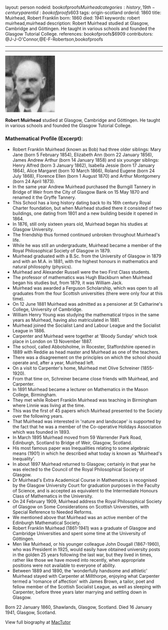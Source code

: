 layout: person
nodeid: bookofproofs$Muirhead
categories: history,19th-century
parentid: bookofproofs$603
tags: origin-scotland
orderid: 1860
title: Muirhead, Robert Franklin
born: 1860
died: 1941
keywords: robert muirhead,muirhead
description: Robert Muirhead studied at Glasgow, Cambridge and Göttingen. He taught in various schools and founded the Glasgow Tutorial College.
references: bookofproofs$6909
contributors: @J-J-O'Connor,@E-F-Robertson,bookofproofs

---



---

![Muirhead.jpg](https://github.com/bookofproofs/bookofproofs.github.io/blob/main/_sources/_assets/images/portraits/Muirhead.jpg?raw=true)

**Robert Muirhead** studied at Glasgow, Cambridge and Göttingen. He taught in various schools and founded the Glasgow Tutorial College.

### Mathematical Profile (Excerpt):
* Robert Franklin Muirhead (known as Bob) had three older siblings: Mary Jane (born 5 February 1854), Elizabeth Ann (born 22 January 1856), James Andrew Arthur (born 14 January 1858) and six younger siblings: Henry Alfred (born 3 January 1862), Isabella Jessie (born 17 January 1864), Alice Margaret (born 10 March 1866), Roland Eugene (born 24 July 1868), Florence Ellen (born 1 August 1870) and Arthur Montgomery (born 24 April 1873).
* In the same year Andrew Muirhead purchased the Burngill Tannery in Bridge of Weir from the City of Glasgow Bank on 15 May 1870 and renamed it the Gryffe Tannery.
* This School has a long history dating back to its 16th century Royal Charter foundation, but when Muirhead studied there it consisted of two buildings, one dating from 1801 and a new building beside it opened in 1864.
* In 1876, still only sixteen years old, Muirhead began his studies at Glasgow University.
* The friendship thus formed continued unbroken throughout Muirhead's life.
* While he was still an undergraduate, Muirhead became a member of the Royal Philosophical Society of Glasgow in 1879.
* Muirhead graduated with a B.Sc. from the University of Glasgow in 1879 and with an M.A. in 1881, with the highest honours in mathematics and natural philosophy (physics).
* Muirhead and Alexander Russell were the two First Class students.
* The professor of mathematics was Hugh Blackburn when Muirhead began his studies but, from 1879, it was William Jack.
* Muirhead was awarded a Ferguson Scholarship, which was open to all graduates from the four Scottish universities (there were only four at this time).
* On 12 June 1881 Muirhead was admitted as a pensioner at St Catharine's College, University of Cambridge.
* William Henry Young was studying the mathematical tripos in the same years as Muirhead, having also matriculated in 1881.
* Muirhead joined the Socialist Land and Labour League and the Socialist League in 1886.
* Carpenter and Muirhead were together at 'Bloody Sunday' which took place in London on 13 November 1887.
* The school, called Abbotsholme, in Rocester, Staffordshire opened in 1889 with Reddie as head master and Muirhead as one of the teachers.
* There was a disagreement on the principles on which the school should operate and, after a year, Muirhead left.
* On a visit to Carpenter's home, Muirhead met Olive Schreiner (1855-1920).
* From that time on, Schreiner became close friends with Muirhead, and Carpenter.
* In 1891 Muirhead became a lecturer on Mathematics in the Mason College, Birmingham.
* They met while Robert Franklin Muirhead was teaching in Birmingham where Linnie was living at the time.
* This was the first of 45 papers which Muirhead presented to the Society over the following years.
* That Muirhead was interested in 'nature and landscape' is supported by the fact that he was a member of the Co-operative Holidays Association which was founded in 1893.
* In March 1895 Muirhead moved from 59 Warrender Park Road, Edinburgh, Scotland to Bridge of Weir, Glasgow, Scotland.
* His most famous paper was Inequalities relating to some algebraic means (1901) in which he described what today is known as 'Muirhead's Inequality'.
* In about 1897 Muirhead returned to Glasgow; certainly in that year he was elected to the Council of the Royal Philosophical Society of Glasgow.
* Dr Muirhead's Extra Academical Course in Mathematics is recognised by the Glasgow University Court for graduation purposes in the Faculty of Science, and is accepted as equivalent to the Intermediate Honours Class of Mathematics in the University.
* On 24 February 1909, Muirhead address the Royal Philosophical Society of Glasgow on Some Considerations on Scottish Universities, with Special Reference to Needed Reforms.
* We mentioned above that Muirhead was an active member of the Edinburgh Mathematical Society.
* Robert Franklin Muirhead (1861-1941) was a graduate of Glasgow and Cambridge Universities and spent some time at the University of Göttingen.
* Men like Muirhead, or his younger colleague John Dougall (1867-1960), who was President in 1925, would easily have obtained university posts in the golden 25 years following the last war, but they lived in times, rather like those we have moved into recently, when appropriate positions were not available to everyone of ability.
* Between 1889 and 1890, the 'wonderfully handsome and athletic' Muirhead stayed with Carpenter at Millthorpe, enjoying what Carpenter termed a 'romance of affection' with James Brown, a tailor, poet and fellow member of the Scottish Socialist League, as well as sleeping with Carpenter, before three years later marrying and settling down in Glasgow.

Born 22 January 1860, Shawlands, Glasgow, Scotland. Died 16 January 1941, Glasgow, Scotland.

View full biography at [MacTutor](https://mathshistory.st-andrews.ac.uk/Biographies/Muirhead/)
